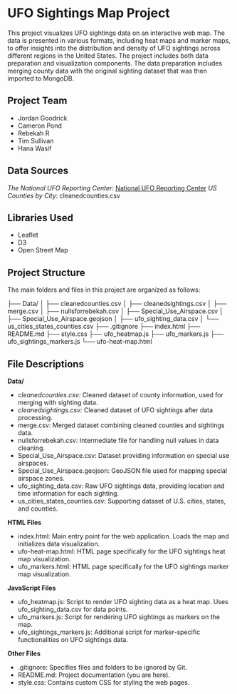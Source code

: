 # UFO Sightings Map Project
This project visualizes UFO sightings data on an interactive web map. The data is presented in various formats, including heat maps and marker maps, to offer insights into the distribution and density of UFO sightings across different regions in the United States. The project includes both data preparation and visualization components.  The data preparation includes merging county data with the original sighting dataset that was then imported to MongoDB.

## Project Team 
- Jordan Goodrick
- Cameron Pond
- Rebekah R
- Tim Sullivan
- Hana Wasif

## Data Sources 

*The National UFO Reporting Center*: [National UFO Reporting Center](https://nuforc.org/)
*US Counties by City*:  cleanedcounties.csv

## Libraries Used 
- Leaflet
- D3
- Open Street Map



## Project Structure
The main folders and files in this project are organized as follows:

├── Data/
│   ├── cleanedcounties.csv
│   ├── cleanedsightings.csv
│   ├── merge.csv
│   ├── nullsforrebekah.csv
│   ├── Special_Use_Airspace.csv
│   ├── Special_Use_Airspace.geojson
│   ├── ufo_sighting_data.csv
│   └── us_cities_states_counties.csv
├── .gitignore
├── index.html
├── README.md
├── style.css
├── ufo_heatmap.js
├── ufo_markers.js
├── ufo_sightings_markers.js
└── ufo-heat-map.html


## File Descriptions
**Data/**
- *cleanedcounties.csv:* Cleaned dataset of county information, used for merging with sighting data.
- *cleanedsightings.csv:* Cleaned dataset of UFO sightings after data processing.
- merge.csv: Merged dataset combining cleaned counties and sightings data.
- nullsforrebekah.csv: Intermediate file for handling null values in data cleaning.
- Special_Use_Airspace.csv: Dataset providing information on special use airspaces.
- Special_Use_Airspace.geojson: GeoJSON file used for mapping special airspace zones.
- ufo_sighting_data.csv: Raw UFO sightings data, providing location and time information for each sighting.
- us_cities_states_counties.csv: Supporting dataset of U.S. cities, states, and counties.

**HTML Files**
- index.html: Main entry point for the web application. Loads the map and initializes data visualization.
- ufo-heat-map.html: HTML page specifically for the UFO sightings heat map visualization.
- ufo_markers.html:  HTML page specifically for the UFO sightings marker map visualization.

**JavaScript Files**
- ufo_heatmap.js: Script to render UFO sighting data as a heat map. Uses ufo_sighting_data.csv for data points.
- ufo_markers.js: Script for rendering UFO sightings as markers on the map.
- ufo_sightings_markers.js: Additional script for marker-specific functionalities on UFO sightings data.

**Other Files**
- .gitignore: Specifies files and folders to be ignored by Git.
- README.md: Project documentation (you are here).
- style.css: Contains custom CSS for styling the web pages.
